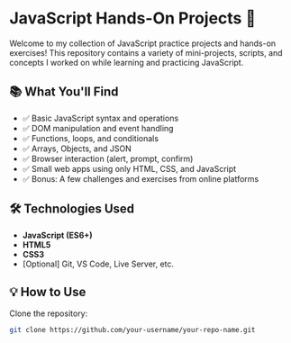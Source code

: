 # JavaScript Hands-On Projects 🚀

Welcome to my collection of JavaScript practice projects and hands-on exercises! This repository contains a variety of mini-projects, scripts, and concepts I worked on while learning and practicing JavaScript.

## 📚 What You'll Find

- ✅ Basic JavaScript syntax and operations
- ✅ DOM manipulation and event handling
- ✅ Functions, loops, and conditionals
- ✅ Arrays, Objects, and JSON
- ✅ Browser interaction (alert, prompt, confirm)
- ✅ Small web apps using only HTML, CSS, and JavaScript
- ✅ Bonus: A few challenges and exercises from online platforms

## 🛠️ Technologies Used

- **JavaScript (ES6+)**
- **HTML5**
- **CSS3**
- [Optional] Git, VS Code, Live Server, etc.

## 💡 How to Use

Clone the repository:

```bash
git clone https://github.com/your-username/your-repo-name.git
